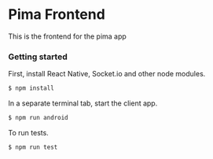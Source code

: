# Pima Frontend
This is the frontend for the pima app

### Getting started
First, install React Native, Socket.io and other node modules.
```bash
$ npm install
```

In a separate terminal tab, start the client app.
```bash
$ npm run android
```

To run tests.
```bash
$ npm run test
```
